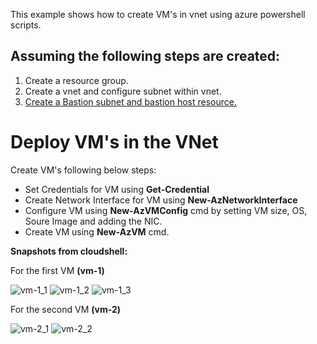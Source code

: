 This example shows how to create VM's in vnet using azure powershell scripts.

## Assuming the following steps are created:
1. Create a resource group.
2. Create a vnet and configure subnet within vnet.
4. [Create a Bastion subnet and bastion host resource.](bastion/README.md)

# Deploy VM's in the VNet

Create VM's following below steps:

* Set Credentials for VM using **Get-Credential**
* Create Network Interface for VM using **New-AzNetworkInterface**
* Configure VM using **New-AzVMConfig** cmd by setting VM size, OS, Soure Image and adding the NIC.
* Create VM using **New-AzVM** cmd.

**Snapshots from cloudshell:**

For the first VM **(vm-1)**

![vm-1_1](https://github.com/user-attachments/assets/203f2fc0-faab-4cdf-92ea-49b16ab67b50)
![vm-1_2](https://github.com/user-attachments/assets/671b3ee8-33c4-4048-be0f-127c37fc2e1d)
![vm-1_3](https://github.com/user-attachments/assets/4690c5b5-00b3-48b2-9424-79223dd8ab97)

For the second VM **(vm-2)**

![vm-2_1](https://github.com/user-attachments/assets/9fc7fc8e-a3e0-4e02-9b83-fd7c6beca773)
![vm-2_2](https://github.com/user-attachments/assets/08bcdb31-ba30-4441-bd2d-788cd9a64bc4)

